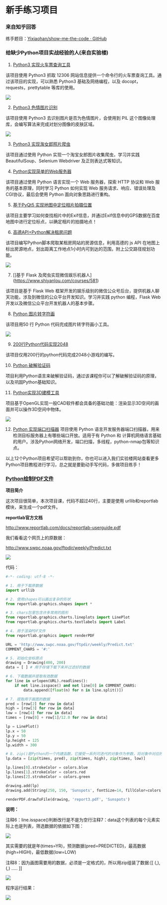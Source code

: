 # 新手练习项目

### 来自知乎回答

练手题目：[Yixiaohan/show-me-the-code · GitHub](https://link.zhihu.com/?target=https%3A//github.com/Yixiaohan/show-me-the-code)

### 给缺少Python项目实战经验的人(来自实验楼)

1. [Python3 实现火车票查询工具](https://www.shiyanlou.com/courses/623)

  该项目使用 Python3 抓取 12306 网站信息提供一个命令行的火车票查询工具。通过该项目的实现，可以熟悉 Python3 基础及网络编程，以及 docopt，requests，prettytable 等库的使用。

  ![](assets/010/20171203-11f5b858.png)

2. [Python3 色情图片识别](https://www.shiyanlou.com/courses/589)

  该项目使用 Python3 去识别图片是否为色情图片，会使用到 PIL 这个图像处理库，会编写算法来完成对划分图像的皮肤区域。

  ![](assets/010/20171203-2ecb8d50.png)

3. [Python3 实现淘女郎照片爬虫](https://www.shiyanlou.com/courses/595)

  该项目通过使用 Python 实现一个淘宝女郎图片收集爬虫，学习并实践 BeautifulSoup、Selenium Webdriver 及正则表达式等知识。

4. [Python实现简单的Web服务器](https://www.shiyanlou.com/courses/552)

  该项目通过使用 Python 语言实现一个 Web 服务器，探索 HTTP 协议和 Web 服务的基本原理，同时学习 Python 如何实现 Web 服务请求、响应、错误处理及CGI协议，最后会使用 Python 面向对象思路进行重构。

5. [基于PyQt5 实现地图中定位相片拍摄位置](https://www.shiyanlou.com/courses/604)

  该项目主要学习如何查找相片中的Exif信息，并通过Exif信息中的GPS数据在百度地图中进行定位标点，以确定相片的拍摄地点！

6. [高德API+Python解决租房问题](https://www.shiyanlou.com/courses/599)

  该项目编写Python脚本爬取某租房网站的房源信息，利用高德的 js API 在地图上标出房源地点，划出距离工作地点1小时内可到达的范围，附上公交路径规划功能。

  ![](assets/010/20171203-896821b7.png)

7. []基于 Flask 及爬虫实现微信娱乐机器人](https://www.shiyanlou.com/courses/581)

  该项目是基于 Flask Web 框架开发的娱乐级别的微信公众号后台，提供机器人聊天功能，涉及到微信的公众平台开发知识。学习并实践 python 编程，Flask Web 开发以及微信公众平台开发机器人的基本步骤。

8. [Python 图片转字符画](https://www.shiyanlou.com/courses/370)

  该项目用50 行 Python 代码完成图片转字符画小工具。

  ![](assets/010/20171203-89693f46.png)

9. [200行Python代码实现2048](https://www.shiyanlou.com/courses/368)

  该项目仅用200行的python代码完成2048小游戏的编写。

10. [Python 破解验证码](https://www.shiyanlou.com/courses/364)

  项目利用Python语言来破解验证码，通过该课程你可以了解破解验证码的原理，以及巩固Python基础知识。

11. [Python实现3D建模工具](https://www.shiyanlou.com/courses/561)

  项目基于OpenGL实现一般CAD软件都会具备的基础功能：渲染显示3D空间的画面并可以操作3D空间中物体。

  ![](assets/010/20171203-e75a848d.png)

12. [Python 实现端口扫描器](https://www.shiyanlou.com/courses/495)
项目使用 Python 语言开发服务器端口扫描器，用来检测目标服务器上有哪些端口开放。适用于有 Python 和 计算机网络语言基础的用户。涉及Python网络开发，端口扫描，多线程，python-nmap包等知识点。

以上12个Python项目希望可以帮助到你，你也可以进入我们实验楼网站查看更多Python项目教程进行学习，总之就是要勤动手写代码，多做项目练手！


### [Python绘制PDF文件](http://www.shiyanlou.com/courses/71)
**项目简介**

这次项目很简单，本次项目课，代码不超过40行，主要是使用 urllib和reportlab模块，来生成一个pdf文件。

**reportlab官方文档**

http://www.reportlab.com/docs/reportlab-userguide.pdf

我们看看这个网页上的原数据：

http://www.swpc.noaa.gov/ftpdir/weekly/Predict.txt

![](assets/010/20171203-b284488c.png)


代码：

````py
#-*- coding: utf-8 -*-

# 1. 用于下载原数据
import urllib

# 2. 使用shapes可以画出复杂的形状
from reportlab.graphics.shapes import *

# 3. chars包里包含许多常用的图形
from reportlab.graphics.charts.lineplots import LinePlot
from reportlab.graphics.charts.textlabels import Label

# 4. 用于渲染PDF文件
from reportlab.graphics import renderPDF

URL = 'http://www.swpc.noaa.gov/ftpdir/weekly/Predict.txt'
COMMENT_CHARS = '#:'

# 5. 初始化坐标原点
drawing = Drawing(400, 200)
data = [ ] # 用于存储下载下来并过滤好的数据

# 6. 下载数据并提取有效数据
for line in urlopen(URL).readlines():
    if not line.isspace() and not line[0] in COMMENT_CHARS:
        data.append([float(n) for n in line.split()])

# 7. 提取用于画图的数据
pred = [row[2] for row in data]
high = [row[3] for row in data]
low = [row[4] for row in data]
times = [row[0] + row[1]/12.0 for row in data]

lp = LinePlot()
lp.x = 50
lp.y = 50
lp.height = 125
lp.width = 300

# 8. zip()是Python的一个内建函数，它接受一系列可迭代的对象作为参数，将对象中对应的元素打包成一个个tuple（元组），然后返回由这些tuples组成的list（列表）。若传入参数的长度不等，则返回list的长度和参数中长度最短的对象相同。
lp.data = [zip(times, pred), zip(times, high), zip(times, low)]

lp.lines[0].strokeColor = colors.blue
lp.lines[1].strokeColor = colors.red
lp.lines[2].strokeColor = colors.green

drawing.add(lp)
drawing.add(String(250, 150, 'Sunspots', fontSize=14, fillColor=colors.red))

renderPDF.drawToFile(drawing, 'report3.pdf', 'Sunspots')
````


**说明：**

注释6：line.isspace()判断改行是不是为空行注释7：data这个列表的每个元素实际上也是列表，筛选数据的依据如下图：

  ![](assets/010/20171203-7d696658.png)

其实需要的就是年(times=YR)，预测数据(pred=PREDICTED)，最高数据(high=HIGH)，最低数据(low=LOW)

注释8：因为画图需要用的数据，必须是一定格式的，所以用zip组装了数据:[[ (,), (,) ..... ]]

  ![](assets/010/20171203-7232c6e2.png)

程序运行结果：

  ![](assets/010/20171203-32aac701.png)

